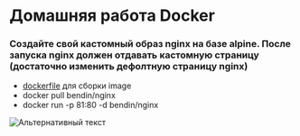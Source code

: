 # Домашняя работа Docker

### Создайте свой кастомный образ nginx на базе alpine. После запуска nginx должен отдавать кастомную страницу (достаточно изменить дефолтную страницу nginx)

+ [dockerfile](dockerfile) для сборки image
+ docker pull bendin/nginx
+ docker run -p 81:80 -d bendin/nginx

![Альтернативный текст](https://i.ibb.co/G0x6nwp/1234.png)
